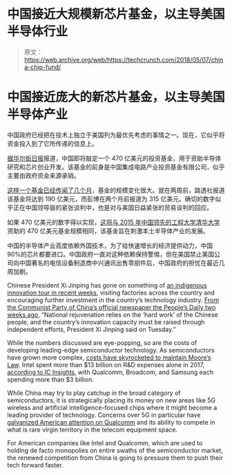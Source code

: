 # 中国接近大规模新芯片基金，以主导美国半导体行业

> 原文：<https://web.archive.org/web/https://techcrunch.com/2018/05/07/china-chip-fund/>

# 中国接近庞大的新芯片基金，以主导美国半导体产业

中国政府已经把在技术上独立于美国列为最优先考虑的事情之一。现在，它似乎将资金投入到了它所传递的信息上。

[据华尔街日报](https://web.archive.org/web/20230328114917/https://www.wsj.com/articles/china-plans-47-billion-fund-to-boost-its-semiconductor-industry-1525434907)报道，中国即将敲定一个 470 亿美元的投资基金，用于资助半导体研究和芯片创业开发。该基金的前身是中国集成电路产业投资基金有限公司，似乎主要由政府资金来源承销。

[这样一个基金已经传闻了几个月](https://web.archive.org/web/20230328114917/http://www.scmp.com/tech/enterprises/article/2135263/china-plans-raise-funds-us316b-fuel-chip-industry)，基金的规模变化很大。就在两周前，路透社报道该基金将达到 190 亿美元，而彭博在两个月前报道为 315 亿美元。确切的数字似乎正在中国领导层的紧张谈判中，也是对与美国日益紧张的贸易谈判的回应。

如果 470 亿美元的数字得以实现，[这将与 2015 年中国领先的工程大学清华大学](https://web.archive.org/web/20230328114917/https://www.reuters.com/article/us-china-tsinghua-m-a-idUSKCN0T50DU20151116)资助的 470 亿美元基金规模相同，该基金旨在刺激本土半导体产业的发展。

中国的半导体产业高度依赖外国技术，为了给快速增长的经济提供动力，中国 90%的芯片都要进口。中国政府一直对这种依赖保持警惕，但在美国禁止美国公司向中国著名的电信设备制造商中兴通讯出售零部件后，中国政府的担忧在最近几周加剧。

Chinese President Xi Jinping has gone on something of [an indigenous innovation tour in recent weeks](https://web.archive.org/web/20230328114917/http://www.xinhuanet.com/english/2018-04/29/c_137144438.htm), visiting factories across the country and encouraging further investment in the country’s technology industry. [From the Communist Party of China’s official newspaper the People’s Daily two weeks ago](https://web.archive.org/web/20230328114917/http://en.people.cn/n3/2018/0426/c90000-9453652.html), “National rejuvenation relies on the ‘hard work’ of the Chinese people, and the country’s innovation capacity must be raised through independent efforts, President Xi Jinping said on Tuesday.”

While the numbers discussed are eye-popping, so are the costs of developing leading-edge semiconductor technology. As semiconductors have grown more complex, [costs have skyrocketed to maintain Moore’s Law](https://web.archive.org/web/20230328114917/https://www.technologyreview.com/s/418576/the-high-cost-of-upholding-moores-law/). Intel spent more than $13 billion on R&D expenses alone in 2017, [according to IC Insights](https://web.archive.org/web/20230328114917/http://www.icinsights.com/news/bulletins/Top-10-Semiconductor-RD-Spenders-Increase-Outlays-6-In-2017/), with Qualcomm, Broadcom, and Samsung each spending more than $3 billion.

While China may try to play catchup in the broad category of semiconductors, it is strategically placing its money on new areas like 5G wireless and artificial intelligence-focused chips where it might become a leading provider of technology. Concerns over 5G in particular have [galvanized American attention on Qualcomm](https://web.archive.org/web/20230328114917/https://techcrunch.com/2018/03/10/qualcomm-vs-broadcom/) and its ability to compete in what is rare virgin territory in the telecom equipment space.

For American companies like Intel and Qualcomm, which are used to holding de facto monopolies on entire swaths of the semiconductor market, the renewed competition from China is going to pressure them to push their tech forward faster.